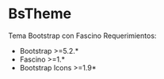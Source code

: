 # BsTheme #

Tema Bootstrap con Fascino
Requerimientos:
- Bootstrap >=5.2.*
- Fascino >=1.*
- Bootstrap Icons >=1.9*